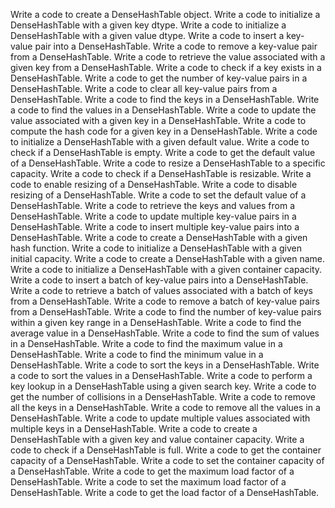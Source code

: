 Write a code to create a DenseHashTable object.
Write a code to initialize a DenseHashTable with a given key dtype.
Write a code to initialize a DenseHashTable with a given value dtype.
Write a code to insert a key-value pair into a DenseHashTable.
Write a code to remove a key-value pair from a DenseHashTable.
Write a code to retrieve the value associated with a given key from a DenseHashTable.
Write a code to check if a key exists in a DenseHashTable.
Write a code to get the number of key-value pairs in a DenseHashTable.
Write a code to clear all key-value pairs from a DenseHashTable.
Write a code to find the keys in a DenseHashTable.
Write a code to find the values in a DenseHashTable.
Write a code to update the value associated with a given key in a DenseHashTable.
Write a code to compute the hash code for a given key in a DenseHashTable.
Write a code to initialize a DenseHashTable with a given default value.
Write a code to check if a DenseHashTable is empty.
Write a code to get the default value of a DenseHashTable.
Write a code to resize a DenseHashTable to a specific capacity.
Write a code to check if a DenseHashTable is resizable.
Write a code to enable resizing of a DenseHashTable.
Write a code to disable resizing of a DenseHashTable.
Write a code to set the default value of a DenseHashTable.
Write a code to retrieve the keys and values from a DenseHashTable.
Write a code to update multiple key-value pairs in a DenseHashTable.
Write a code to insert multiple key-value pairs into a DenseHashTable.
Write a code to create a DenseHashTable with a given hash function.
Write a code to initialize a DenseHashTable with a given initial capacity.
Write a code to create a DenseHashTable with a given name.
Write a code to initialize a DenseHashTable with a given container capacity.
Write a code to insert a batch of key-value pairs into a DenseHashTable.
Write a code to retrieve a batch of values associated with a batch of keys from a DenseHashTable.
Write a code to remove a batch of key-value pairs from a DenseHashTable.
Write a code to find the number of key-value pairs within a given key range in a DenseHashTable.
Write a code to find the average value in a DenseHashTable.
Write a code to find the sum of values in a DenseHashTable.
Write a code to find the maximum value in a DenseHashTable.
Write a code to find the minimum value in a DenseHashTable.
Write a code to sort the keys in a DenseHashTable.
Write a code to sort the values in a DenseHashTable.
Write a code to perform a key lookup in a DenseHashTable using a given search key.
Write a code to get the number of collisions in a DenseHashTable.
Write a code to remove all the keys in a DenseHashTable.
Write a code to remove all the values in a DenseHashTable.
Write a code to update multiple values associated with multiple keys in a DenseHashTable.
Write a code to create a DenseHashTable with a given key and value container capacity.
Write a code to check if a DenseHashTable is full.
Write a code to get the container capacity of a DenseHashTable.
Write a code to set the container capacity of a DenseHashTable.
Write a code to get the maximum load factor of a DenseHashTable.
Write a code to set the maximum load factor of a DenseHashTable.
Write a code to get the load factor of a DenseHashTable.